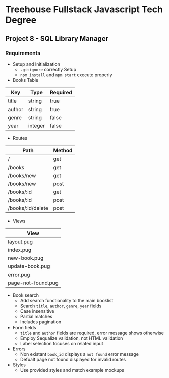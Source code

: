 # Treehouse Fullstack Javascript Tech Degree
## Project 8 - SQL Library Manager

### Requirements
* Setup and Initialization
    - `.gitignore` correctly Setup
    - `npm install` and `npm start` execute properly
* Books Table

| Key    | Type    | Required |
|--------|---------|----------|
| title  | string  | true     |
| author | string  | true     |
| genre  | string  | false    |
| year   | integer | false    |

* Routes

| Path              | Method |
|-------------------|--------|
| /                 | get    |
| /books            | get    |
| /books/new        | get    |
| /books/new        | post   |
| /books/:id        | get    |
| /books/:id        | post   |
| /books/:id/delete | post   |

* Views

| View               |
|--------------------|
| layout.pug         |
| index.pug          |
| new-book.pug       |
| update-book.pug    |
| error.pug          |
| page-not-found.pug |

* Book search
    - Add search functionality to the main booklist
    - Search `title`, `author`, `genre`, `year` fields
    - Case insensitive
    - Partial matches
    - Includes pagination
* Form fields
    - `title` and `author` fields are required, error message shows otherwise
    - Employ Sequalize validation, not HTML validation
    - Label selection focuses on related input
* Errors
    - Non existant `book_id` displays a `not found` error message
    - Defualt page not found displayed for invalid routes
* Styles
    - Use provided styles and match example mockups